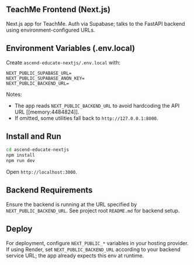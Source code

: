 ## TeachMe Frontend (Next.js)

Next.js app for TeachMe. Auth via Supabase; talks to the FastAPI backend using environment-configured URLs.

## Environment Variables (.env.local)
Create `ascend-educate-nextjs/.env.local` with:

```
NEXT_PUBLIC_SUPABASE_URL=
NEXT_PUBLIC_SUPABASE_ANON_KEY=
NEXT_PUBLIC_BACKEND_URL=
```

Notes:
- The app reads `NEXT_PUBLIC_BACKEND_URL` to avoid hardcoding the API URL [[memory:4484824]].
- If omitted, some utilities fall back to `http://127.0.0.1:8000`.

## Install and Run
```bash
cd ascend-educate-nextjs
npm install
npm run dev
```

Open `http://localhost:3000`.

## Backend Requirements
Ensure the backend is running at the URL specified by `NEXT_PUBLIC_BACKEND_URL`. See project root `README.md` for backend setup.

## Deploy
For deployment, configure `NEXT_PUBLIC_*` variables in your hosting provider. If using Render, set `NEXT_PUBLIC_BACKEND_URL` according to your backend service URL; the app already expects this env at runtime.
